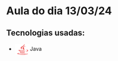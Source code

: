 # Aula do dia 13/03/24



## Tecnologias usadas: 
<ul>
   <li><img align="center" alt="rafa-Jv" height="30" width="40" src="https://raw.githubusercontent.com/devicons/devicon/master/icons/java/java-plain.svg">Java</li>

</ul>


